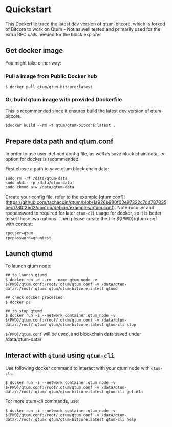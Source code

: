# Quickstart

This Dockerfile trace the latest dev version of qtum-bitcore, which is forked of Bitcore to work on Qtum - Not as well tested and primarily used for the extra RPC calls needed for the block explorer

## Get docker image

You might take either way:

### Pull a image from Public Docker hub

```
$ docker pull qtum/qtum-bitcore:latest
```

### Or, build qtum image with provided Dockerfile

This is recommended since it ensures build the latest dev version of qtum-bitcore.

```
$docker build --rm -t qtum/qtum-bitcore:latest .
```

## Prepare data path and qtum.conf

In order to use user-defined config file, as well as save block chain data, -v option for docker is recommended.

First chose a path to save qtum block chain data:

```
sudo rm -rf /data/qtum-data
sudo mkdir -p /data/qtum-data
sudo chmod a+w /data/qtum-data
```

Create your config file, refer to the example [qtum.conf]!(https://github.com/tachacoin/qtum/blob/1a926b980f03e97322c7dd787835bec1730f35d2/contrib/debian/examples/qtum.conf). Note rpcuser and rpcpassword to required for later `qtum-cli` usage for docker, so it is better to set those two options. Then please create the file ${PWD}/qtum.conf with content:

```
rpcuser=qtum
rpcpassword=qtumtest
```
## Launch qtumd

To launch qtum node:

```
## to launch qtumd
$ docker run -d --rm --name qtum_node -v ${PWD}/qtum.conf:/root/.qtum/qtum.conf -v /data/qtum-data/:/root/.qtum/ qtum/qtum-bitcore:latest qtumd

## check docker processed
$ docker ps

## to stop qtumd
$ docker run -i --network container:qtum_node -v ${PWD}/qtum.conf:/root/.qtum/qtum.conf -v /data/qtum-data/:/root/.qtum/ qtum/qtum-bitcore:latest qtum-cli stop
```

`${PWD}/qtum.conf` will be used, and blockchain data saved under /data/qtum-data/

## Interact with `qtumd` using `qtum-cli`

Use following docker command to interact with your qtum node with `qtum-cli`:

```
$ docker run -i --network container:qtum_node -v ${PWD}/qtum.conf:/root/.qtum/qtum.conf -v /data/qtum-data/:/root/.qtum/ qtum/qtum-bitcore:latest qtum-cli getinfo
```

For more qtum-cli commands, use:

```
$ docker run -i --network container:qtum_node -v ${PWD}/qtum.conf:/root/.qtum/qtum.conf -v /data/qtum-data/:/root/.qtum/ qtum/qtum-bitcore:latest qtum-cli help
```

